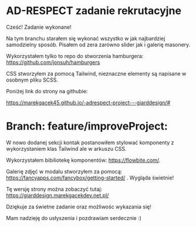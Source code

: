 # AD-RESPECT zadanie rekrutacyjne


Cześć! 
Zadanie wykonane!

Na tym branchu starałem się wykonać wszystko w jak najbardziej samodzielny sposób.
Pisałem od zera zarówno slider jak i galerię masonery.

Wykorzystałem tylko to repo do stworzenia hamburgera: https://github.com/jonsuh/hamburgers

CSS stworzyłem za pomocą Tailwind, nieznaczne elementy są napisane w osobnym pliku SCSS.

Poniżej link do strony na githubie:

https://marekgacek45.github.io/-adrespect-project---giarddesign/#

# Branch: feature/improveProject:

W nowo dodanej sekcji kontak postanowiłem stylować komponenty z wykorzystaniem klas Tailwind ale w arkuszu CSS.

Wykorzystałem bibiliotekę komponentów: https://flowbite.com/.

Galerię zdjęć w modalu stworzyłem za pomocą: https://fancyapps.com/fancybox/getting-started/ . Wygląda świetnie!

Tę wersję strony można zobaczyć tutaj: https://giarddesign.marekgacekdev.net.pl/



Dziękuje za świetne zadanie oraz możliwośc wykazania się!

Mam nadzieję do usłyszenia i pozdrawiam serdecznie :)
